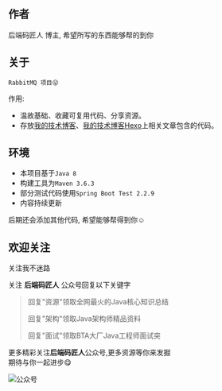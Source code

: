 ## 作者
后端码匠人 博主, 希望所写的东西能够帮的到你

## 关于
`RabbitMQ 项目😜`   

 作用:   
- 温故基础、收藏可复用代码、分享资源。
- 存放[我的技术博客](https://www.cnblogs.com/mzdljgz/)、[我的技术博客Hexo](https://i.codingce.com.cn/)上相关文章包含的代码。

## 环境
- 本项目基于```Java 8```
- 构建工具为```Maven 3.6.3```
- 部分测试代码使用```Spring Boot Test 2.2.9```
- 内容持续更新

后期还会添加其他代码, 希望能够帮得到你☺

## 欢迎关注
关注我不迷路   

关注 **后端码匠人** 公众号回复以下关键字
>回复"资源"领取全网最火的Java核心知识总结
>
>回复"架构"领取Java架构师精品资料
>
>回复"面试"领取BTA大厂Java工程师面试突

更多精彩关注**后端码匠人**公众号,更多资源等你来发掘    
期待与你一起进步😋

![公众号](https://camo.githubusercontent.com/cb63c167e078af9ca14b5e2238b9ea30d442145505b1139fb4f85727c610fbc0/68747470733a2f2f63646e2e6a7364656c6976722e6e65742f67682f787a4d686568652f53746174696346696c655f43444e2f7374617469632f696d672f3230323130383331313535323134392e706e67)